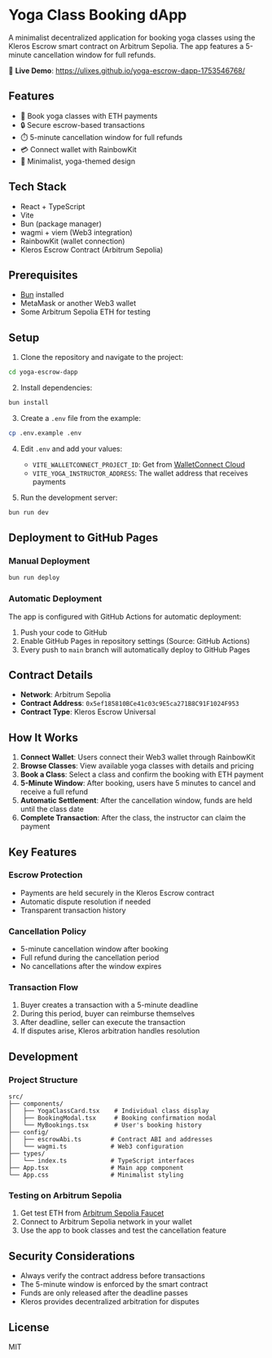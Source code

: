 # Yoga Class Booking dApp

A minimalist decentralized application for booking yoga classes using the Kleros Escrow smart contract on Arbitrum Sepolia. The app features a 5-minute cancellation window for full refunds.

🚀 **Live Demo**: https://ulixes.github.io/yoga-escrow-dapp-1753546768/

## Features

- 🧘 Book yoga classes with ETH payments
- 🔒 Secure escrow-based transactions
- ⏱️ 5-minute cancellation window for full refunds
- 💳 Connect wallet with RainbowKit
- 🎨 Minimalist, yoga-themed design

## Tech Stack

- React + TypeScript
- Vite
- Bun (package manager)
- wagmi + viem (Web3 integration)
- RainbowKit (wallet connection)
- Kleros Escrow Contract (Arbitrum Sepolia)

## Prerequisites

- [Bun](https://bun.sh/) installed
- MetaMask or another Web3 wallet
- Some Arbitrum Sepolia ETH for testing

## Setup

1. Clone the repository and navigate to the project:
```bash
cd yoga-escrow-dapp
```

2. Install dependencies:
```bash
bun install
```

3. Create a `.env` file from the example:
```bash
cp .env.example .env
```

4. Edit `.env` and add your values:
   - `VITE_WALLETCONNECT_PROJECT_ID`: Get from [WalletConnect Cloud](https://cloud.walletconnect.com)
   - `VITE_YOGA_INSTRUCTOR_ADDRESS`: The wallet address that receives payments

5. Run the development server:
```bash
bun run dev
```

## Deployment to GitHub Pages

### Manual Deployment
```bash
bun run deploy
```

### Automatic Deployment
The app is configured with GitHub Actions for automatic deployment:
1. Push your code to GitHub
2. Enable GitHub Pages in repository settings (Source: GitHub Actions)
3. Every push to `main` branch will automatically deploy to GitHub Pages

## Contract Details

- **Network**: Arbitrum Sepolia
- **Contract Address**: `0x5ef185810BCe41c03c9E5ca271B8C91F1024F953`
- **Contract Type**: Kleros Escrow Universal

## How It Works

1. **Connect Wallet**: Users connect their Web3 wallet through RainbowKit
2. **Browse Classes**: View available yoga classes with details and pricing
3. **Book a Class**: Select a class and confirm the booking with ETH payment
4. **5-Minute Window**: After booking, users have 5 minutes to cancel and receive a full refund
5. **Automatic Settlement**: After the cancellation window, funds are held until the class date
6. **Complete Transaction**: After the class, the instructor can claim the payment

## Key Features

### Escrow Protection
- Payments are held securely in the Kleros Escrow contract
- Automatic dispute resolution if needed
- Transparent transaction history

### Cancellation Policy
- 5-minute cancellation window after booking
- Full refund during the cancellation period
- No cancellations after the window expires

### Transaction Flow
1. Buyer creates a transaction with a 5-minute deadline
2. During this period, buyer can reimburse themselves
3. After deadline, seller can execute the transaction
4. If disputes arise, Kleros arbitration handles resolution

## Development

### Project Structure
```
src/
├── components/
│   ├── YogaClassCard.tsx    # Individual class display
│   ├── BookingModal.tsx     # Booking confirmation modal
│   └── MyBookings.tsx       # User's booking history
├── config/
│   ├── escrowAbi.ts        # Contract ABI and addresses
│   └── wagmi.ts            # Web3 configuration
├── types/
│   └── index.ts            # TypeScript interfaces
├── App.tsx                 # Main app component
└── App.css                 # Minimalist styling
```

### Testing on Arbitrum Sepolia

1. Get test ETH from [Arbitrum Sepolia Faucet](https://faucet.arbitrum.io/)
2. Connect to Arbitrum Sepolia network in your wallet
3. Use the app to book classes and test the cancellation feature

## Security Considerations

- Always verify the contract address before transactions
- The 5-minute window is enforced by the smart contract
- Funds are only released after the deadline passes
- Kleros provides decentralized arbitration for disputes

## License

MIT